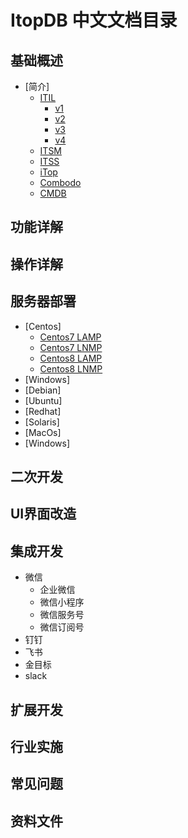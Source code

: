 # ItopDB 中文文档目录



## 基础概述

* [简介]
  * [ITIL](base/base1.md)
    * [v1](base/base1.md)
    * [v2](base/base1.md)
    * [v3](base/base1.md)
    * [v4](base/base1.md)
  * [ITSM](base/base1.md)
  * [ITSS](base/base1.md)
  * [iTop](base/base1.md)
  * [Combodo](base/base1.md)
  * [CMDB](base/base1.md)


## 功能详解


## 操作详解


## 服务器部署

- [Centos]
  - [Centos7 LAMP](install/centos/7/lamp.md)
  - [Centos7 LNMP](install/centos/7/lnmp.md)
  - [Centos8 LAMP](install/centos/8/lamp.md)
  - [Centos8 LNMP](install/centos/8/lnmp.md)
- [Windows]
- [Debian]
- [Ubuntu]
- [Redhat]
- [Solaris]
- [MacOs]
- [Windows]



## 二次开发


## UI界面改造


## 集成开发
* 微信
  * 企业微信
  * 微信小程序
  * 微信服务号
  * 微信订阅号
* 钉钉
* 飞书
* 金目标
* slack

## 扩展开发


## 行业实施


## 常见问题


## 资料文件
